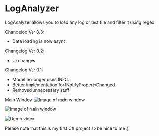 LogAnalyzer
==========

LogAnalyzer allows you to load any log or text file and filter it using regex

Changelog Ver 0.3:
* Data loading is now async.

Changelog Ver 0.2:
* Ui changes

Changelog Ver 0.1:
* Model no longer uses INPC.
* Better implementation for INotifyPropertyChanged
* Removed unnecessary stuff


Main Window
![Image of main window](http://i.imgur.com/LMtId1f.png)

![Image of main window](http://i.imgur.com/LWXw3Kl.png)

![Demo video](http://zippy.gfycat.com/OddballShallowAfricangroundhornbill.gif)

Please note that this is my first C# project so be nice to me :)
